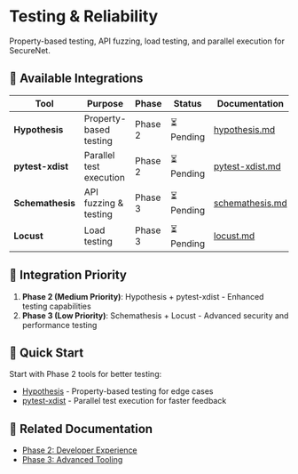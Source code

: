 # Testing & Reliability

Property-based testing, API fuzzing, load testing, and parallel execution for SecureNet.

## 🧪 Available Integrations

| Tool | Purpose | Phase | Status | Documentation |
|------|---------|-------|--------|---------------|
| **Hypothesis** | Property-based testing | Phase 2 | ⏳ Pending | [hypothesis.md](hypothesis.md) |
| **pytest-xdist** | Parallel test execution | Phase 2 | ⏳ Pending | [pytest-xdist.md](pytest-xdist.md) |
| **Schemathesis** | API fuzzing & testing | Phase 3 | ⏳ Pending | [schemathesis.md](schemathesis.md) |
| **Locust** | Load testing | Phase 3 | ⏳ Pending | [locust.md](locust.md) |

## 🎯 Integration Priority

1. **Phase 2 (Medium Priority)**: Hypothesis + pytest-xdist - Enhanced testing capabilities
2. **Phase 3 (Low Priority)**: Schemathesis + Locust - Advanced security and performance testing

## 🚀 Quick Start

Start with Phase 2 tools for better testing:
- [Hypothesis](hypothesis.md) - Property-based testing for edge cases
- [pytest-xdist](pytest-xdist.md) - Parallel test execution for faster feedback

## 🔗 Related Documentation

- [Phase 2: Developer Experience](../integration/phase-2-developer-experience.md)
- [Phase 3: Advanced Tooling](../integration/phase-3-advanced-tooling.md) 
